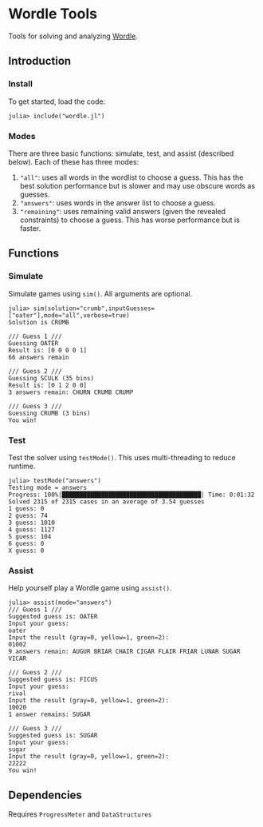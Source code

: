 # Wordle Tools
Tools for solving and analyzing [Wordle](https://www.powerlanguage.co.uk/wordle/).

## Introduction

### Install
To get started, load the code:
```
julia> include("wordle.jl")
```

### Modes
There are three basic functions: simulate, test, and assist (described below). Each of these has three modes:
1. `"all"`: uses all words in the wordlist to choose a guess. This has the best solution performance but is slower and may use obscure words as guesses.
2. `"answers"`: uses words in the answer list to choose a guess.
3. `"remaining"`: uses remaining valid answers (given the revealed constraints) to choose a guess. This has worse performance but is faster.

## Functions
### Simulate
Simulate games using `sim()`. All arguments are optional.
```
julia> sim(solution="crumb",inputGuesses=["oater"],mode="all",verbose=true)
Solution is CRUMB

/// Guess 1 ///
Guessing OATER
Result is: [0 0 0 0 1]
66 answers remain

/// Guess 2 ///
Guessing SCULK (35 bins)
Result is: [0 1 2 0 0]
3 answers remain: CHURN CRUMB CRUMP

/// Guess 3 ///
Guessing CRUMB (3 bins)
You win!
```

### Test
Test the solver using `testMode()`. This uses multi-threading to reduce runtime.
```
julia> testMode("answers")
Testing mode = answers
Progress: 100%|███████████████████████████████████████| Time: 0:01:32
Solved 2315 of 2315 cases in an average of 3.54 guesses
1 guess: 0
2 guess: 74
3 guess: 1010
4 guess: 1127
5 guess: 104
6 guess: 0
X guess: 0
```

### Assist
Help yourself play a Wordle game using `assist()`.
```
julia> assist(mode="answers")
/// Guess 1 ///
Suggested guess is: OATER
Input your guess:
oater
Input the result (gray=0, yellow=1, green=2):
01002
9 answers remain: AUGUR BRIAR CHAIR CIGAR FLAIR FRIAR LUNAR SUGAR VICAR

/// Guess 2 ///
Suggested guess is: FICUS
Input your guess:
rival
Input the result (gray=0, yellow=1, green=2):
10020
1 answer remains: SUGAR

/// Guess 3 ///
Suggested guess is: SUGAR
Input your guess:
sugar
Input the result (gray=0, yellow=1, green=2):
22222
You win!
```

## Dependencies
Requires `ProgressMeter` and `DataStructures`